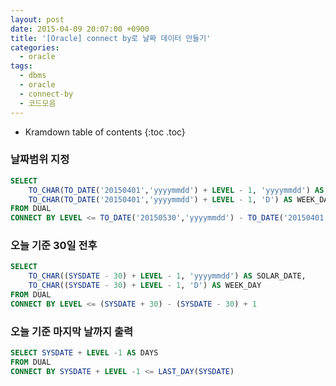 ```yaml
---
layout: post
date: 2015-04-09 20:07:00 +0900
title: '[Oracle] connect by로 날짜 데이터 만들기'
categories:
  - oracle
tags:
  - dbms
  - oracle
  - connect-by
  - 코드모음
---
```


* Kramdown table of contents
{:toc .toc}

### 날짜범위 지정

```sql
SELECT
    TO_CHAR(TO_DATE('20150401','yyyymmdd') + LEVEL - 1, 'yyyymmdd') AS SOLAR_DATE,
    TO_CHAR(TO_DATE('20150401','yyyymmdd') + LEVEL - 1, 'D') AS WEEK_DAY
FROM DUAL
CONNECT BY LEVEL <= TO_DATE('20150530','yyyymmdd') - TO_DATE('20150401','yyyymmdd') + 1
```

### 오늘 기준 30일 전후

```sql
SELECT
    TO_CHAR((SYSDATE - 30) + LEVEL - 1, 'yyyymmdd') AS SOLAR_DATE,
    TO_CHAR((SYSDATE - 30) + LEVEL - 1, 'D') AS WEEK_DAY
FROM DUAL
CONNECT BY LEVEL <= (SYSDATE + 30) - (SYSDATE - 30) + 1
```

### 오늘 기준 마지막 날까지 출력

```sql
SELECT SYSDATE + LEVEL -1 AS DAYS
FROM DUAL
CONNECT BY SYSDATE + LEVEL -1 <= LAST_DAY(SYSDATE)
```

